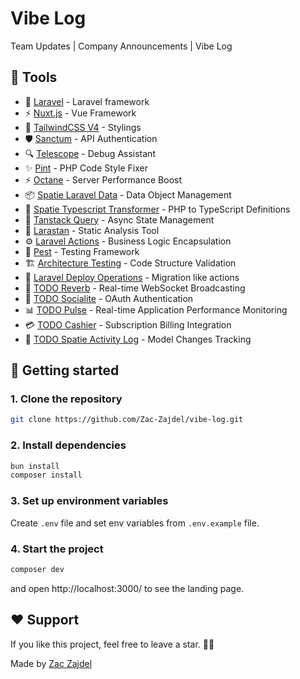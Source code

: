 # Vibe Log

Team Updates | Company Announcements | Vibe Log

## 🎉 Tools

- 🚀 [Laravel](https://laravel.com/) - Laravel framework
- ⚡ [Nuxt.js](https://nuxt.com/) - Vue Framework
- 🎨 [TailwindCSS V4](https://tailwindcss.com/) - Stylings
- 🛡️ [Sanctum](https://laravel.com/docs/12.x/sanctum) - API Authentication
- 🔍 [Telescope](https://laravel.com/docs/12.x/telescope) - Debug Assistant
- ✨ [Pint](https://laravel.com/docs/12.x/pint) - PHP Code Style Fixer
- ⚡ [Octane](https://laravel.com/docs/12.x/octane) - Server Performance Boost
- 📦 [Spatie Laravel Data](https://spatie.be/docs/laravel-data/v4/introduction) - Data Object Management
- 📝 [Spatie Typescript Transformer](https://spatie.be/docs/typescript-transformer/v2/introduction) - PHP to TypeScript Definitions
- 🔄 [Tanstack Query](https://tanstack.com/query/latest) - Async State Management
- 🎯 [Larastan](https://github.com/nunomaduro/larastan) - Static Analysis Tool
- ⚙️ [Laravel Actions](https://laravelactions.com/) - Business Logic Encapsulation
- 🧪 [Pest](https://pestphp.com/) - Testing Framework
- 🏗️ [Architecture Testing](https://github.com/pestphp/pest-plugin-arch) - Code Structure Validation
- 📐 [Laravel Deploy Operations](https://deploy-operations.dragon-code.pro/introduction.html) - Migration like actions
- 📡 [TODO Reverb](https://laravel.com/docs/12.x/broadcasting) - Real-time WebSocket Broadcasting
- 🔑 [TODO Socialite](https://laravel.com/docs/12.x/socialite) - OAuth Authentication
- 📊 [TODO Pulse](https://laravel.com/docs/12.x/pulse) - Real-time Application Performance Monitoring
- 💳 [TODO Cashier](https://laravel.com/docs/12.x/billing) - Subscription Billing Integration
- 📝 [TODO Spatie Activity Log](https://spatie.be/docs/laravel-activitylog/v4/introduction) - Model Changes Tracking

## 🎯 Getting started

### 1. Clone the repository

```bash
git clone https://github.com/Zac-Zajdel/vibe-log.git
```

### 2. Install dependencies

```bash
bun install
composer install
```

### 3. Set up environment variables

Create `.env` file and set env variables from `.env.example` file.

### 4. Start the project

```bash
composer dev
```

and open http://localhost:3000/ to see the landing page.

## ❤️ Support

If you like this project, feel free to leave a star. 🌟😊

Made by <a href="https://github.com/Zac-Zajdel">Zac Zajdel</a>

